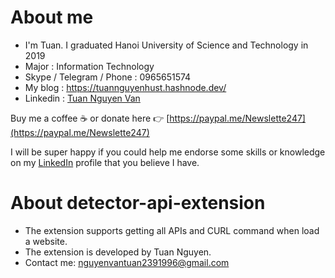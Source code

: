 # About me
- I'm Tuan. I graduated Hanoi University of Science and Technology in 2019
- Major : Information Technology
- Skype / Telegram / Phone : 0965651574
- My blog : https://tuannguyenhust.hashnode.dev/
- Linkedin : [Tuan Nguyen Van](https://www.linkedin.com/in/tuan-nguyen-van-555315156/)

Buy me a coffee ☕ or donate here 👉 [https://paypal.me/Newslette247](https://paypal.me/Newslette247)

I will be super happy if you could help me endorse some skills or knowledge on my [LinkedIn](https://www.linkedin.com/in/tuan-nguyen-van-555315156/) profile that you believe I have.

# About detector-api-extension
- The extension supports getting all APIs and CURL command when load a website.
- The extension is developed by Tuan Nguyen.
- Contact me: nguyenvantuan2391996@gmail.com